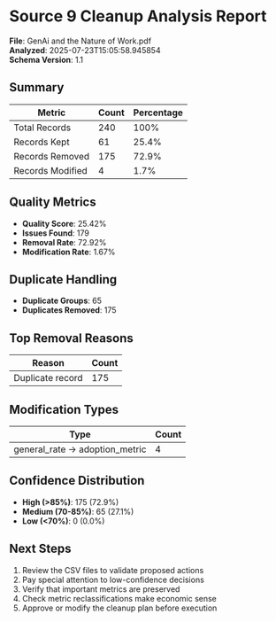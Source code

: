 # Source 9 Cleanup Analysis Report

**File**: GenAi and the Nature of Work.pdf  
**Analyzed**: 2025-07-23T15:05:58.945854  
**Schema Version**: 1.1

## Summary

| Metric | Count | Percentage |
|--------|-------|------------|
| Total Records | 240 | 100% |
| Records Kept | 61 | 25.4% |
| Records Removed | 175 | 72.9% |
| Records Modified | 4 | 1.7% |

## Quality Metrics

- **Quality Score**: 25.42%
- **Issues Found**: 179
- **Removal Rate**: 72.92%
- **Modification Rate**: 1.67%

## Duplicate Handling

- **Duplicate Groups**: 65
- **Duplicates Removed**: 175

## Top Removal Reasons

| Reason | Count |
|--------|-------|
| Duplicate record | 175 |

## Modification Types

| Type | Count |
|------|-------|
| general_rate → adoption_metric | 4 |

## Confidence Distribution

- **High (>85%)**: 175 (72.9%)
- **Medium (70-85%)**: 65 (27.1%)
- **Low (<70%)**: 0 (0.0%)

## Next Steps

1. Review the CSV files to validate proposed actions
2. Pay special attention to low-confidence decisions
3. Verify that important metrics are preserved
4. Check metric reclassifications make economic sense
5. Approve or modify the cleanup plan before execution
